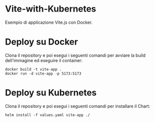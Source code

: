 # Vite-with-Kubernetes

Esempio di applicazione Vite.js con Docker.

# Deploy su Docker

Clona il repository e poi esegui i seguenti comandi per avviare la build dell'immagine ed eseguire il container:

```
docker build -t vite-app .
docker run -d vite-app -p 5173:5173
```

# Deploy su Kubernetes

Clona il repository e poi esegui i seguenti comandi per installare il Chart:

```
helm install -f values.yaml vite-app ./
```

